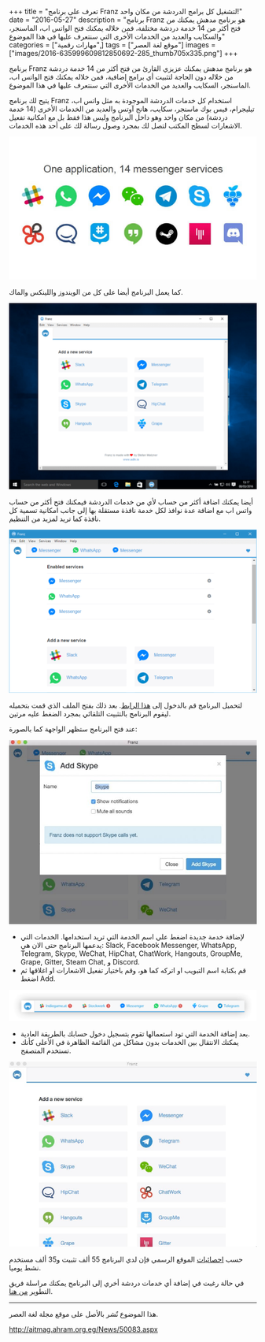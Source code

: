 +++
title = "تعرف على برنامج Franz لتشغيل كل برامج الدردشة من مكان واحد!"
date = "2016-05-27"
description = "برنامج Franz هو برنامج مدهش يمكنك من فتح أكثر من 14 خدمة دردشة مختلفة، فمن خلاله يمكنك فتح الواتس اب، الماسنجر، والسكايب والعديد من الخدمات الأخرى التي سنتعرف عليها في هذا الموضوع"
categories = ["مهارات رقمية",]
tags = ["موقع لغة العصر"]
images = ["images/2016-635999609812850692-285_thumb705x335.png"]
+++

برنامج Franz هو برنامج مدهش يمكنك عزيزي القارئ من فتح أكثر من 14 خدمة دردشة من خلاله دون الحاجة لتثبيت أي برامج إضافية، فمن خلاله يمكنك فتح الواتس اب، الماسنجر، السكايب والعديد من الخدمات الأخرى التي سنتعرف عليها في هذا الموضوع.

يتيح لك برنامج Franz استخدام كل خدمات الدردشة الموجودة به مثل واتس اب، تيليجرام، فيس بوك ماسنجر، سكايب، هانج آوتس والعديد من الخدمات الأخرى (14 خدمة دردشة) من مكان واحد وهو داخل البرنامج وليس هذا فقط بل مع امكانية تفعيل الاشعارات لسطح المكتب لتصل لك بمجرد وصول رسالة لك على أحد هذه الخدمات.

![1](images/2016-635999609893971212-397.jpg)

كما يعمل البرنامج أيضا على كل من الويندوز واللينكس والماك.

![2](images/2016-635999609981643774-164.png)

أيضا يمكنك اضافة أكثر من حساب لأي من خدمات الدردشة فيمكنك فتح أكثر من حساب واتس اب مع اضافة عدة نوافذ لكل خدمة نافذة مستقلة بها إلى جانب امكانية تسمية كل نافذة كما تريد لمزيد من التنظيم.

![3](images/2016-635999610069472337-947.png)

لتحميل البرنامج قم بالدخول إلى [هذا الرابط](http://meetfranz.com/#download).
بعد ذلك بفتح الملف الذي قمت بتحميله ليقوم البرنامج بالتثبيت التلقائي بمجرد الضغط عليه مرتين.

عند فتح البرنامج ستظهر الواجهة كما بالصورة:

![5](images/2016-635999610263849583-384.jpg)

- لإضافة خدمة جديدة اضغط على اسم الخدمة التي تريد استخدامها.
الخدمات التي يدعمها البرنامج حتى الان هي:
Slack, Facebook Messenger, WhatsApp, Telegram, Skype, WeChat, HipChat, ChatWork, Hangouts, GroupMe, Grape, Gitter, Steam Chat, و Discord.
- قم بكتابة اسم التبويب او اتركه كما هو، وقم باختيار تفعيل الاشعارات او اغلاقها ثم اضغط Add.

![6](images/2016-635999610344970103-497.png)

- بعد إضافة الخدمة التي تود استعمالها تقوم بتسجيل دخول حسابك بالطريقة العادية.
- يمكنك الانتقال بين الخدمات بدون مشاكل من القائمة الظاهرة في الأعلى كأنك تستخدم المتصفح.

![4](images/2016-635999611265844006-584.jpg)

حسب [احصائيات](https://blog.meetfranz.com/franz-for-windows-and-linux-is-here-99cc49a5f6db#.hcrzyrpzl) الموقع الرسمي فإن لدي البرنامج 55 ألف تثبيت و35 ألف مستخدم نشط يوميا.

في حالة رغبت في إضافة أي خدمات دردشة أخري إلى البرنامج يمكنك مراسلة فريق التطوير [من هنا](https://franz.zendesk.com/hc/en-us/requests/new).

---
هذا الموضوع نٌشر باﻷصل على موقع مجلة لغة العصر.

http://aitmag.ahram.org.eg/News/50083.aspx